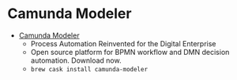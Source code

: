 # Camunda Modeler
- [Camunda Modeler](https://camunda.org/)
  -  Process Automation Reinvented for the Digital Enterprise
  - Open source platform for BPMN workflow and DMN decision automation. Download now.
  - `brew cask install camunda-modeler`
